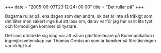 +++
date = "2005-09-07T23:12:24+00:00"
title = "Det rullar på"
+++

Dagarna rullar på, ena dagen som den andra, ok det är inte så tråkigt som det låter men säkert inge kul att läsa om, därav varför jag har varit lite tyst och förmodligen kommer bli tystare.

Det som utmärkte sig idag var att våran gästföreläsare på Kommunikation i ingenjörsvetenskap var Thomas Oredsson som är komiker så föreläsningen var riktigt kul.

<small></small>
